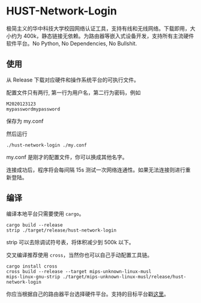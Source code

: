# HUST-Network-Login

极简主义的华中科技大学校园网络认证工具，支持有线和无线网络。下载即用，大小约为 400k，静态链接无依赖。为路由器等嵌入式设备开发，支持所有主流硬件软件平台。No Python, No Dependencies, No Bullshit.

## 使用

从 Release 下载对应硬件和操作系统平台的可执行文件。

配置文件只有两行, 第一行为用户名，第二行为密码，例如

```text
M2020123123
mypasswordmypassword
```

保存为 my.conf

然后运行

```shell
./hust-network-login ./my.conf
```

my.conf 是刚才的配置文件，你可以换成其他名字。

连接成功后，程序将会每间隔 15s 测试一次网络连通性。如果无法连接则进行重新登陆。

## 编译

编译本地平台只需要使用 `cargo`。

```shell
cargo build --release
strip ./target/release/hust-network-login
```

strip 可以去除调试符号表，将体积减少到 500k 以下。

交叉编译推荐使用 `cross`，当然你也可以自己手动配置工具链。

```shell
cargo install cross
cross build --release --target mips-unknown-linux-musl
mips-linux-gnu-strip ./target/mips-unknown-linux-musl/release/hust-network-login
```

你应当根据自己的路由器平台选择硬件平台。支持的目标平台戳[这里](https://github.com/rust-embedded/cross)。
